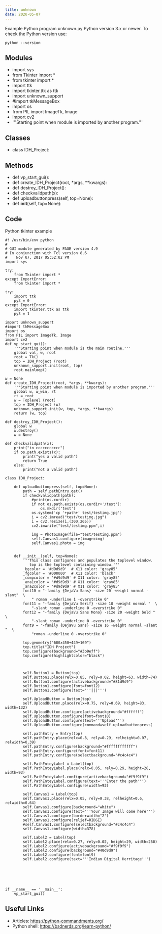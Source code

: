 ```yaml
---
title: unknown
date: 2020-05-07
---
```

Example Python program unknown.py
Python version 3.x or newer.
To check the Python version use:

    python --version

## Modules

* import sys
* from Tkinter import *
* from tkinter import *
* import ttk
* import tkinter.ttk as ttk
* import unknown_support
* #import tkMessageBox
* import os
* from PIL import ImageTk, Image
* import cv2
* '''Starting point when module is imported by another program.'''

## Classes

* class IDH_Project:

## Methods

* def vp_start_gui():
* def create_IDH_Project(root, *args, **kwargs):
* def destroy_IDH_Project():
* def checkvalidpath(x):
* def uploadbuttonpress(self, top=None):
* def __init__(self, top=None):

## Code

Python tkinter example

    #! /usr/bin/env python
    #
    # GUI module generated by PAGE version 4.9
    # In conjunction with Tcl version 8.6
    #    Nov 07, 2017 05:52:02 PM
    import sys
    
    try:
        from Tkinter import *
    except ImportError:
        from tkinter import *
    
    try:
        import ttk
        py3 = 0
    except ImportError:
        import tkinter.ttk as ttk
        py3 = 1
    
    import unknown_support
    #import tkMessageBox
    import os
    from PIL import ImageTk, Image
    import cv2
    def vp_start_gui():
        '''Starting point when module is the main routine.'''
        global val, w, root
        root = Tk()
        top = IDH_Project (root)
        unknown_support.init(root, top)
        root.mainloop()
    
    w = None
    def create_IDH_Project(root, *args, **kwargs):
        '''Starting point when module is imported by another program.'''
        global w, w_win, rt
        rt = root
        w = Toplevel (root)
        top = IDH_Project (w)
        unknown_support.init(w, top, *args, **kwargs)
        return (w, top)
    
    def destroy_IDH_Project():
        global w
        w.destroy()
        w = None
    
    def checkvalidpath(x):
        print("in ccccccccccc")
        if os.path.exists(x):
            print("yes a valid path")
            return True
        else:
            print("not a valid path")
    
    class IDH_Project:
        
        def uploadbuttonpress(self, top=None):
            path = self.pathEntry.get()
            if checkvalidpath(path):
                #print(os.curdir)
                if not os.path.exists(os.curdir+'/test'):
                    os.mkdir('test')
                os.system('cp '+path+' test/testimg.jpg')
                i = cv2.imread("test/testimg.jpg")
                i = cv2.resize(i,(300,265))
                cv2.imwrite("test/testimg.ppm",i)
    
                img = PhotoImage(file="test/testimg.ppm")
                self.Canvas1.configure(image=img)
                self.Canvas1.photo = img
    
    
        def __init__(self, top=None):
            '''This class configures and populates the toplevel window.
               top is the toplevel containing window.'''
            _bgcolor = '#d9d9d9'  # X11 color: 'gray85'
            _fgcolor = '#000000'  # X11 color: 'black'
            _compcolor = '#d9d9d9' # X11 color: 'gray85'
            _ana1color = '#d9d9d9' # X11 color: 'gray85' 
            _ana2color = '#d9d9d9' # X11 color: 'gray85' 
            font10 = "-family {DejaVu Sans} -size 20 -weight normal -slant"  \
                " roman -underline 1 -overstrike 0"
            font11 = "-family {DejaVu Serif} -size 10 -weight normal "  \
                "-slant roman -underline 0 -overstrike 0"
            font12 = "-family {DejaVu Sans Mono} -size 20 -weight bold "  \
                "-slant roman -underline 0 -overstrike 0"
            font9 = "-family {DejaVu Sans} -size 16 -weight normal -slant "  \
                "roman -underline 0 -overstrike 0"
    
            top.geometry("600x450+449+169")
            top.title("IDH Project")
            top.configure(background="#3b9eff")
            top.configure(highlightcolor="black")
    
    
    
            self.Button1 = Button(top)
            self.Button1.place(relx=0.85, rely=0.02, height=63, width=74)
            self.Button1.configure(activebackground="#81d9d9")
            self.Button1.configure(font=font12)
            self.Button1.configure(text='''|||''')
    
            self.UploadButton = Button(top)
            self.UploadButton.place(relx=0.75, rely=0.69, height=83, width=132)
            self.UploadButton.configure(activebackground="#ffffff")
            self.UploadButton.configure(font=font10)
            self.UploadButton.configure(text='''Upload''')
            self.UploadButton.configure(command=self.uploadbuttonpress)
    
            self.pathEntry = Entry(top)
            self.pathEntry.place(relx=0.3, rely=0.29, relheight=0.07, relwidth=0.39)
            self.pathEntry.configure(background="#ffffffffffff")
            self.pathEntry.configure(font=font11)
            self.pathEntry.configure(selectbackground="#c4c4c4")
    
            self.PathEnteyLabel = Label(top)
            self.PathEnteyLabel.place(relx=0.05, rely=0.29, height=28, width=93)
            self.PathEnteyLabel.configure(activebackground="#f9f9f9")
            self.PathEnteyLabel.configure(text='''Enter the path''')
            self.PathEnteyLabel.configure(width=93)
    
            self.Canvas1 = Label(top)
            self.Canvas1.place(relx=0.05, rely=0.38, relheight=0.6, relwidth=0.64)
            self.Canvas1.configure(background="white")
            self.Canvas1.configure(text='''Your Image will come here''')
            self.Canvas1.configure(borderwidth="2")
            self.Canvas1.configure(relief=RIDGE)
            #self.Canvas1.configure(selectbackground="#c4c4c4")
            self.Canvas1.configure(width=378)
    
            self.Label2 = Label(top)
            self.Label2.place(relx=0.27, rely=0.02, height=29, width=250)
            self.Label2.configure(activebackground="#f9f9f9")
            self.Label2.configure(background="#40d9d9")
            self.Label2.configure(font=font9)
            self.Label2.configure(text='''Indian Digital Herritage''')
    
    
    
    
    
    
    if __name__ == '__main__':
        vp_start_gui()
    
    
    
    

## Useful Links

- Articles: https://python-commandments.org/
- Python shell: https://bsdnerds.org/learn-python/
